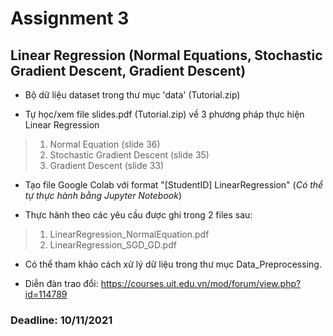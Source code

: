 # Assignment 3 
## Linear Regression (Normal Equations, Stochastic Gradient Descent, Gradient Descent)

* Bộ dữ liệu dataset trong thư mục 'data' (Tutorial.zip)

* Tự học/xem file slides.pdf (Tutorial.zip) về 3 phương pháp thực hiện Linear Regression
>1. Normal Equation (slide 36)
>2. Stochastic Gradient Descent (slide 35)
>3. Gradient Descent (slide 33)

- Tạo file Google Colab với format "[StudentID] LinearRegression" (*Có thể tự thực hành bằng Jupyter Notebook*)

- Thực hành theo các yêu cầu được ghi trong 2 files sau:
>1. LinearRegression_NormalEquation.pdf
>2. LinearRegression_SGD_GD.pdf

* Có thể tham khảo cách xử lý dữ liệu trong thư mục Data_Preprocessing.

* Diễn đàn trao đổi: https://courses.uit.edu.vn/mod/forum/view.php?id=114789

### Deadline: 10/11/2021